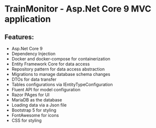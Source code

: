 # TrainMonitor - Asp.Net Core 9 MVC application

## Features:

- Asp.Net Core 9
- Dependency Injection
- Docker and docker-compose for containerization
- Entity Framework Core for data access
- Repository pattern for data access abstraction
- Migrations to manage database schema changes
- DTOs for data transfer
- Tables configurations via IEntityTypeConfiguration
- Fluent API for model configuration
- Razor PAges for UI
- MariaDB as the database
- Loading data via a Json file
- Bootstrap 5 for styling
- FontAwesome for icons
- CSS for styling